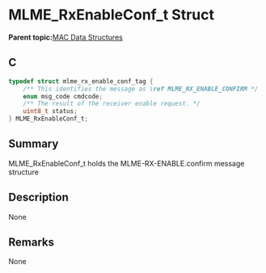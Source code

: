 # MLME\_RxEnableConf\_t Struct

**Parent topic:**[MAC Data Structures](GUID-D83EFB67-1CD2-4DDB-825D-8A6090B47CA1.md)

## C

```c
typedef struct mlme_rx_enable_conf_tag {
    /** This identifies the message as \ref MLME_RX_ENABLE_CONFIRM */
    enum msg_code cmdcode;
    /** The result of the receiver enable request. */
    uint8_t status;
} MLME_RxEnableConf_t;

```

## Summary

MLME\_RxEnableConf\_t holds the MLME-RX-ENABLE.confirm message structure

## Description

None

## Remarks

None

